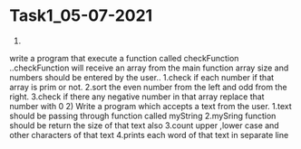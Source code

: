 # Task1_05-07-2021
1)
write a program that execute a function called checkFunction ..checkFunction will receive an array from the main function 
array size and numbers should be entered by the user..
1.check if each number if that array is prim or not.
2.sort the even number from the left and odd from the right. 
3.check if there any negative number in that array replace that number with 0
2)
 Write a program which accepts a text from the user. 
1.text should be passing through function called myString 
2.mySring function should be return the size of that text also 
3.count upper ,lower case and other characters of that text 
4.prints each word of that text in separate line
